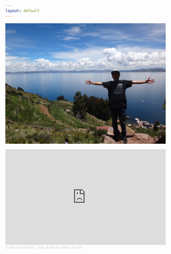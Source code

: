 ```yaml
---
layout: default
---
```

![Image](assets/img/logo.png)

<iframe width="100%" height="300" scrolling="no" frameborder="no" allow="autoplay" src="https://w.soundcloud.com/player/?url=https%3A//api.soundcloud.com/tracks/306379372&color=%23ff5500&auto_play=true&hide_related=false&show_comments=true&show_user=true&show_reposts=false&show_teaser=true&visual=true"></iframe><div style="font-size: 10px; color: #cccccc;line-break: anywhere;word-break: normal;overflow: hidden;white-space: nowrap;text-overflow: ellipsis; font-family: Interstate,Lucida Grande,Lucida Sans Unicode,Lucida Sans,Garuda,Verdana,Tahoma,sans-serif;font-weight: 100;"><a href="https://soundcloud.com/cookinsoulmixes" title="Cookin Soul // Mixes" target="_blank" style="color: #cccccc; text-decoration: none;">Cookin Soul // Mixes</a> · <a href="https://soundcloud.com/cookinsoulmixes/j-dilla-tribute-sp404-live-mix" title="J DILLA Tribute SP404 Live MIX" target="_blank" style="color: #cccccc; text-decoration: none;">J DILLA Tribute SP404 Live MIX</a></div>
